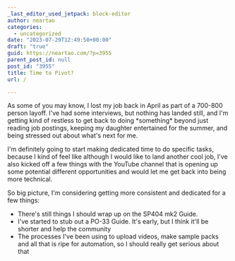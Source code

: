 ```yaml
---
_last_editor_used_jetpack: block-editor
author: neartao
categories:
  - uncategorized
date: "2023-07-29T12:49:50+00:00"
draft: "true"
guid: https://neartao.com/?p=3955
parent_post_id: null
post_id: "3955"
title: Time to Pivot?
url: /

---
```

As some of you may know, I lost my job back in April as part of a 700-800 person layoff. I've had some interviews, but nothing has landed still, and I'm getting kind of restless to get back to doing \*something\* beyond just reading job postings, keeping my daughter entertained for the summer, and being stressed out about what's next for me.

I'm definitely going to start making dedicated time to do specific tasks, because I kind of feel like although I would like to land another cool job, I've also kicked off a few things with the YouTube channel that is opening up some potential different opportunities and would let me get back into being more technical.

So big picture, I'm considering getting more consistent and dedicated for a few things:

- There's still things I should wrap up on the SP404 mk2 Guide.
- I've started to stub out a PO-33 Guide. It's early, but I think it'll be shorter and help the community
- The processes I've been using to upload videos, make sample packs and all that is ripe for automation, so I should really get serious about that
